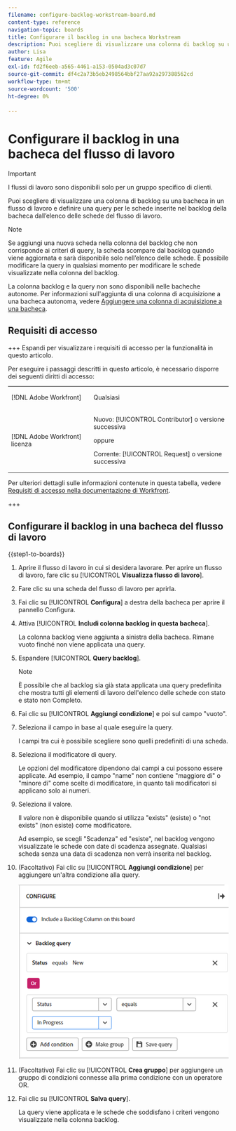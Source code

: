 ```yaml
---
filename: configure-backlog-workstream-board.md
content-type: reference
navigation-topic: boards
title: Configurare il backlog in una bacheca Workstream
description: Puoi scegliere di visualizzare una colonna di backlog su una bacheca in un flusso di lavoro e definire una query per le schede inserite nel backlog della bacheca dall’elenco delle schede del flusso di lavoro.
author: Lisa
feature: Agile
exl-id: fd2f6eeb-a565-4461-a153-0504ad3c07d7
source-git-commit: df4c2a73b5eb2498564bbf27aa92a297388562cd
workflow-type: tm+mt
source-wordcount: '500'
ht-degree: 0%

---
```


# Configurare il backlog in una bacheca del flusso di lavoro

>[!IMPORTANT]
>
>I flussi di lavoro sono disponibili solo per un gruppo specifico di clienti.

Puoi scegliere di visualizzare una colonna di backlog su una bacheca in un flusso di lavoro e definire una query per le schede inserite nel backlog della bacheca dall’elenco delle schede del flusso di lavoro.

>[!NOTE]
>
>Se aggiungi una nuova scheda nella colonna del backlog che non corrisponde ai criteri di query, la scheda scompare dal backlog quando viene aggiornata e sarà disponibile solo nell’elenco delle schede. È possibile modificare la query in qualsiasi momento per modificare le schede visualizzate nella colonna del backlog.

La colonna backlog e la query non sono disponibili nelle bacheche autonome. Per informazioni sull&#39;aggiunta di una colonna di acquisizione a una bacheca autonoma, vedere [Aggiungere una colonna di acquisizione a una bacheca](/help/quicksilver/agile/use-boards-agile-planning-tools/add-intake-column-to-board.md).

## Requisiti di accesso

+++ Espandi per visualizzare i requisiti di accesso per la funzionalità in questo articolo.

Per eseguire i passaggi descritti in questo articolo, è necessario disporre dei seguenti diritti di accesso:

<table style="table-layout:auto"> 
 <col> 
 <col> 
 <tbody> 
  <tr> 
   <td role="rowheader">[!DNL Adobe Workfront]</td> 
   <td> <p>Qualsiasi</p> </td> 
  </tr> 
  <tr> 
   <td role="rowheader">[!DNL Adobe Workfront] licenza</td> 
   <td> 
   <p>Nuovo: [!UICONTROL Contributor] o versione successiva</p> 
   <p>oppure</p>
   <p>Corrente: [!UICONTROL Request] o versione successiva</p>
   </td> 
  </tr> 
 </tbody> 
</table>

Per ulteriori dettagli sulle informazioni contenute in questa tabella, vedere [Requisiti di accesso nella documentazione di Workfront](/help/quicksilver/administration-and-setup/add-users/access-levels-and-object-permissions/access-level-requirements-in-documentation.md).

+++

## Configurare il backlog in una bacheca del flusso di lavoro

{{step1-to-boards}}

1. Aprire il flusso di lavoro in cui si desidera lavorare. Per aprire un flusso di lavoro, fare clic su [!UICONTROL **Visualizza flusso di lavoro**].
1. Fare clic su una scheda del flusso di lavoro per aprirla.
1. Fai clic su [!UICONTROL **Configura**] a destra della bacheca per aprire il pannello Configura.
1. Attiva [!UICONTROL **Includi colonna backlog in questa bacheca**].

   La colonna backlog viene aggiunta a sinistra della bacheca. Rimane vuoto finché non viene applicata una query.

1. Espandere [!UICONTROL **Query backlog**].

   >[!NOTE]
   >
   >È possibile che al backlog sia già stata applicata una query predefinita che mostra tutti gli elementi di lavoro dell&#39;elenco delle schede con stato e stato non Completo.

1. Fai clic su [!UICONTROL **Aggiungi condizione**] e poi sul campo &quot;vuoto&quot;.
1. Seleziona il campo in base al quale eseguire la query.

   I campi tra cui è possibile scegliere sono quelli predefiniti di una scheda.

1. Seleziona il modificatore di query.

   Le opzioni del modificatore dipendono dai campi a cui possono essere applicate. Ad esempio, il campo &quot;name&quot; non contiene &quot;maggiore di&quot; o &quot;minore di&quot; come scelte di modificatore, in quanto tali modificatori si applicano solo ai numeri.

1. Seleziona il valore.

   Il valore non è disponibile quando si utilizza &quot;exists&quot; (esiste) o &quot;not exists&quot; (non esiste) come modificatore.

   Ad esempio, se scegli &quot;Scadenza&quot; ed &quot;esiste&quot;, nel backlog vengono visualizzate le schede con date di scadenza assegnate. Qualsiasi scheda senza una data di scadenza non verrà inserita nel backlog.

1. (Facoltativo) Fai clic su [!UICONTROL **Aggiungi condizione**] per aggiungere un&#39;altra condizione alla query.

   ![Query backlog](assets/backlog-query-wrkstrm-board.png)

1. (Facoltativo) Fai clic su [!UICONTROL **Crea gruppo**] per aggiungere un gruppo di condizioni connesse alla prima condizione con un operatore OR.
1. Fai clic su [!UICONTROL **Salva query**].

   La query viene applicata e le schede che soddisfano i criteri vengono visualizzate nella colonna backlog.
